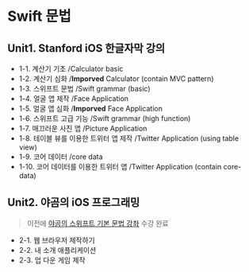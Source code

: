 # Swift 문법
## Unit1. Stanford iOS 한글자막 강의
* 1-1. 계산기 기초 /Calculator basic
* 1-2. 계산기 심화 /<b>Imporved</b> Calculator (contain MVC pattern)
* 1-3. 스위프트 문법 /Swift grammar (basic)
* 1-4. 얼굴 앱 제작 /Face Application
* 1-5. 얼굴 앱 심화 /<b>Imporved</b> Face Application
* 1-6. 스위프트 고급 기능 /Swift grammar (high function)
* 1-7. 매끄러운 사진 앱 /Picture Application
* 1-8. 테이블 뷰를 이용한 트위터 앱 제작 /Twitter Application (using table view)
* 1-9. 코어 데이터 /core data
* 1-10. 코어 데이터를 이용한 트위터 앱 /Twitter Application (contain core-data)
## Unit2. 야곰의 iOS 프로그래밍
> 이전에 [야곰의 스위프트 기본 문법 강좌](https://www.inflearn.com/course/%EC%8A%A4%EC%9C%84%ED%94%84%ED%8A%B8-%EA%B8%B0%EB%B3%B8-%EB%AC%B8%EB%B2%95/) 수강 완료
* 2-1. 웹 브라우저 제작하기
* 2-2. 내 소개 애플리케이션
* 2-3. 업 다운 게임 제작

